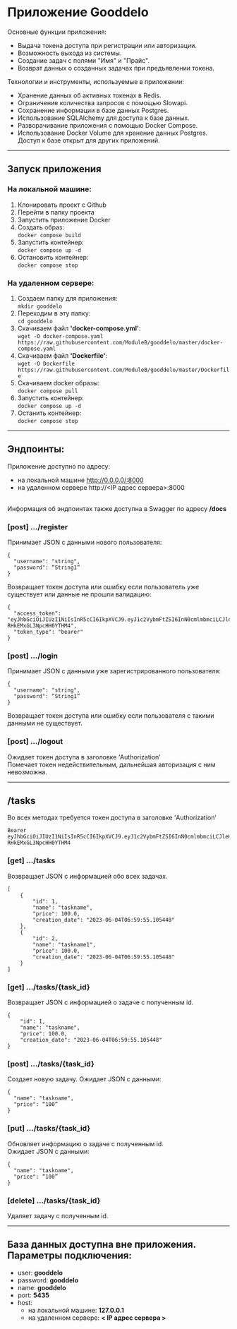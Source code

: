 
# Приложение Gooddelo

Основные функции приложения:
- Выдача токена доступа при регистрации или авторизации.
- Возможность выхода из системы.
- Создание задач с полями "Имя" и "Прайс".
- Возврат данных о созданных задачах при предъявлении токена.

Технологии и инструменты, используемые в приложении:
- Хранение данных об активных токенах в Redis.
- Ограничение количества запросов с помощью Slowapi.
- Сохранение информации в базе данных Postgres.
- Использование SQLAlchemy для доступа к базе данных.
- Разворачивание приложения с помощью Docker Compose.
- Использование Docker Volume для хранение данных Postgres. Доступ к базе открыт для других приложений.

-----------------------------------------------------
## Запуск приложения

### На локальной машине:

1. Клонировать проект с Github
2. Перейти в папку проекта
3. Запустить приложение Docker
4. Создать образ:
<br>`docker compose build`
5. Запустить контейнер:
<br>`docker compose up -d`
6. Остановить контейнер:
<br>`docker compose stop`

### На удаленном сервере:
1. Создаем папку для приложения:
<br>`mkdir gooddelo`
2. Переходим в эту папку:
<br>`cd gooddelo`
3. Скачиваем файл <b> 'docker-compose.yml'</b>: 
<br>`wget -O docker-compose.yaml https://raw.githubusercontent.com/ModuleB/gooddelo/master/docker-compose.yaml`
4. Скачиваем файл <b> 'Dockerfile'</b>: 
<br>`wget -O Dockerfile https://raw.githubusercontent.com/ModuleB/gooddelo/master/Dockerfile`
5. Скачиваем docker образы:
<br>`docker compose pull`
6. Запустить контейнер:
<br>`docker compose up -d`
7. Останить контейнер:
<br>`docker compose stop`


-----------------------------------------------------
## Эндпоинты:

Приложение доступно по адресу:
- на локальной машине http://0.0.0.0/:8000
- на удаленном сервере http://<IP адрес сервера>:8000

<br> Информация об эндпоинтах также доступна в Swagger по адресу <b>/docs</b>

### 
### **[post]** .../register 

Принимает JSON с данными нового пользователя:
```
{
  "username": "string",
  "password": “String1”
}
```

Возвращает токен доступа или ошибку если пользователь уже существует или данные не прошли валидацию:
```
{
  "access_token": "eyJhbGciOiJIUzI1NiIsInR5cCI6IkpXVCJ9.eyJ1c2VybmFtZSI6InN0cmlmbmciLCJleHAiOjE2ODU2OTAxNzd9.bn_523efN3TdqgU1gAZzVn-RHkEMxGL3NpcHH0YTHM4",
  "token_type": "bearer"
}
```
###
### **[post]** .../login

Принимает JSON с данными уже зарегистрированного пользователя:
```
{
  "username": "string",
  "password": “String1”
}
```
Возвращает токен доступа или ошибку если пользователя с такими данными не существует.

###
### **[post]** .../logout

Ожидает токен доступа в заголовке ‘Authorization’
<br>Помечает токен недействительным, дальнейшая авторизация с ним невозможна.


---

## /tasks

Во всех методах требуется токен доступа в заголовке ‘Authorization’
```
Bearer eyJhbGciOiJIUzI1NiIsInR5cCI6IkpXVCJ9.eyJ1c2VybmFtZSI6InN0cmlmbmciLCJleHAiOjE2ODU2OTAxNzd9.bn_523efN3TdqgU1gAZzVn-RHkEMxGL3NpcHH0YTHM4
```

###
### **[get]** .../tasks
Возвращает JSON с информацией обо всех задачах.
```
[
    {
        "id": 1,
        "name": "taskname",
        "price": 100.0,
        "creation_date": "2023-06-04T06:59:55.105448"
    },
    {
        "id": 2,
        "name": "taskname1",
        "price": 100.0,
        "creation_date": "2023-06-04T06:59:55.105448"
    }
]
```

###
### **[get]** .../tasks/{task_id}
Возвращает JSON с информацией о задаче с полученным id.
```
{
    "id": 1,
    "name": "taskname",
    "price": 100.0,
    "creation_date": "2023-06-04T06:59:55.105448"
}
```

###
### **[post]** .../tasks/{task_id}
Создает новую задачу. Ожидает JSON с данными:
```
{
  "name": "taskname",
  "price": “100”
}
```

###
### [put] .../tasks/{task_id}
Обновляет информацию о задаче с полученным id.
<br>Ожидает JSON с данными:
```
{
  "name": "taskname",
  "price": “100”
}
```

###
### **[delete]** .../tasks/{task_id}
Удаляет задачу с полученным id.

---

## База данных доступна вне приложения. Параметры подключения:
- user: <b>gooddelo</b>
- password: <b>gooddelo</b>
- name: <b>gooddelo</b>
- port: <b>5435</b>
- host:
  * на локальной машине: <b>127.0.0.1</b>
  * на удаленном сервере: <b>< IP адрес сервера ></b>
